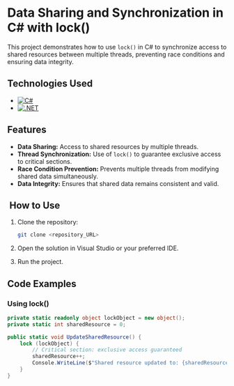 # Data Sharing and Synchronization in C# with lock()

This project demonstrates how to use `lock()` in C# to synchronize access to shared resources between multiple threads, preventing race conditions and ensuring data integrity.

## Technologies Used

- [![C#](https://img.shields.io/badge/csharp-%23239120.svg?style=for-the-badge&logo=csharp&logoColor=white)](https://docs.microsoft.com/en-us/dotnet/csharp/)
- [![.NET](https://img.shields.io/badge/.NET-%2363299E.svg?style=for-the-badge&logo=.net&logoColor=white)](https://docs.microsoft.com/en-us/dotnet/)

## Features

- **Data Sharing:** Access to shared resources by multiple threads.
- **Thread Synchronization:** Use of `lock()` to guarantee exclusive access to critical sections.
- **Race Condition Prevention:** Prevents multiple threads from modifying shared data simultaneously.
- **Data Integrity:** Ensures that shared data remains consistent and valid.

## ️ How to Use

1. Clone the repository:

    ```bash
    git clone <repository_URL>
    ```

2. Open the solution in Visual Studio or your preferred IDE.
3. Run the project.

## Code Examples

### Using lock()

```csharp
private static readonly object lockObject = new object();
private static int sharedResource = 0;

public static void UpdateSharedResource() {
    lock (lockObject) {
        // Critical section: exclusive access guaranteed
        sharedResource++;
        Console.WriteLine($"Shared resource updated to: {sharedResource}");
    }
}
